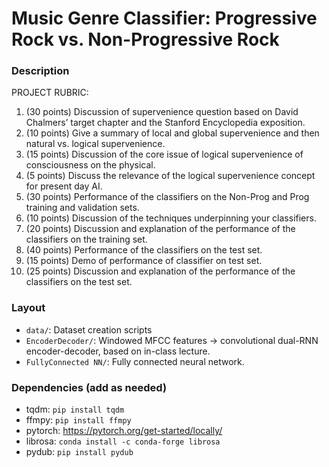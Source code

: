 # Music Genre Classifier: Progressive Rock vs. Non-Progressive Rock

### Description

PROJECT RUBRIC:

1.	(30 points) Discussion of supervenience question based on David Chalmers’ target chapter and the Stanford Encyclopedia exposition. 
1.	(10 points) Give a summary of local and global supervenience and then natural vs. logical supervenience.
2.	(15 points) Discussion of the core issue of logical supervenience of consciousness on the physical. 
3.	(5 points) Discuss the relevance of the logical supervenience concept for present day AI.
2.	(30 points) Performance of the classifiers on the Non-Prog and Prog training and validation sets.
1.	(10 points) Discussion of the techniques underpinning your classifiers.
2.	(20 points) Discussion and explanation of the performance of the classifiers on the training set.
3.	(40 points) Performance of the classifiers on the test set.
1.	(15 points) Demo of performance of classifier on test set.
2.	(25 points) Discussion and explanation of the performance of the classifiers on the test set. 




### Layout

- `data/`: Dataset creation scripts
- `EncoderDecoder/`: Windowed MFCC features -> convolutional dual-RNN encoder-decoder, based on in-class lecture.  
- `FullyConnected NN/`: Fully connected neural network.

### Dependencies (add as needed)

- tqdm: `pip install tqdm`
- ffmpy: `pip install ffmpy`
- pytorch: https://pytorch.org/get-started/locally/
- librosa: `conda install -c conda-forge librosa`
- pydub: `pip install pydub`



